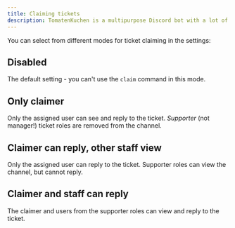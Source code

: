 ```yaml
---
title: Claiming tickets
description: TomatenKuchen is a multipurpose Discord bot with a lot of features. Explains the ticket system and the claiming system.
---
```


You can select from different modes for ticket claiming in the settings:

## Disabled

The default setting - you can't use the `claim` command in this mode.

## Only claimer

Only the assigned user can see and reply to the ticket. *Supporter* (not manager!) ticket roles are removed from the channel.

## Claimer can reply, other staff view

Only the assigned user can reply to the ticket. Supporter roles can view the channel, but cannot reply.

## Claimer and staff can reply

The claimer and users from the supporter roles can view and reply to the ticket.

